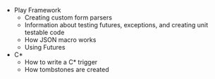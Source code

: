 - Play Framework
  - Creating custom form parsers
  - Information about testing futures, exceptions, and creating unit
    testable code
  - How JSON macro works
  - Using Futures
- C*
  - How to write a C* trigger
  - How tombstones are created

